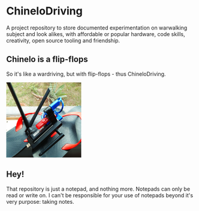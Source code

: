 # ChineloDriving
A project repository to store documented experimentation on warwalking subject and look alikes, with affordable or popular hardware, code skills, creativity, open source tooling and friendship.

## Chinelo is a flip-flops

So it's like a wardriving, but with flip-flops - thus ChineloDriving.

<img src='WiFi_Pineapple_Nano/rebuilding_nano/pineapple_on_flip_flops.jpg' width='200'>

## Hey!

That repository is just a notepad, and nothing more. Notepads can only be read or write on. I can't be responsible for your use of notepads beyond it's very purpose: taking notes.
